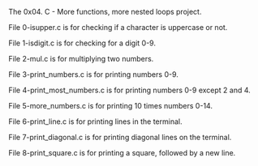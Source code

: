 The 0x04. C - More functions, more nested loops project.

File 0-isupper.c is for checking if a character is uppercase or not.

File 1-isdigit.c is for checking for a digit 0-9.

File 2-mul.c is for multiplying two numbers.

File 3-print_numbers.c is for printing numbers 0-9.

File 4-print_most_numbers.c is for printing numbers 0-9 except 2 and 4.

File 5-more_numbers.c is for printing 10 times numbers 0-14.

File 6-print_line.c is for printing lines in the terminal.

File 7-print_diagonal.c is for printing diagonal lines on the terminal.

File 8-print_square.c is for printing a square, followed by a new line.


